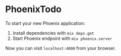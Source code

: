 # PhoenixTodo

To start your new Phoenix application:

1. Install dependencies with `mix deps.get`
2. Start Phoenix endpoint with `mix phoenix.server`

Now you can visit `localhost:4000` from your browser.
